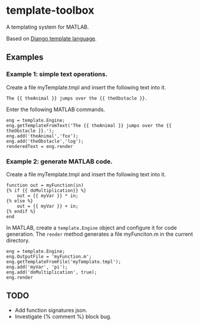 # template-toolbox

A templating system for MATLAB.

Based on 
[Django template language](https://docs.djangoproject.com/en/4.0/ref/templates/language/).


## Examples

### Example 1: simple text operations.

Create a file myTemplate.tmpl and insert the following text into it.
````
The {{ theAnimal }} jumps over the {{ theObstacle }}.
````
Enter the following MATLAB commands.
````
eng = template.Engine;
eng.getTemplateFromText('The {{ theAnimal }} jumps over the {{ theObstacle }}.');
eng.add('theAnimal','fox');
eng.add('theObstacle','log');
renderedText = eng.render
````

### Example 2: generate MATLAB code.

Create a file myTemplate.tmpl and insert the following text into it.
````
function out = myFunction(in)
{% if {{ doMultiplication}} %}
    out = {{ myVar }} * in;
{% else %}
    out = {{ myVar }} + in;
{% endif %}
end
````
In MATLAB, create a `template.Engine` object and configure it for code 
generation. The `render` method generates a file myFunciton.m in the 
current directory.
````
eng = template.Engine;
eng.OutputFile = 'myFunction.m';
eng.getTemplateFromFile('myTemplate.tmpl');
eng.add('myVar', 'pi');
eng.add('doMultiplication', true);
eng.render
````




## TODO

* Add function signatures json.
* Investigate {% comment %} block bug.
